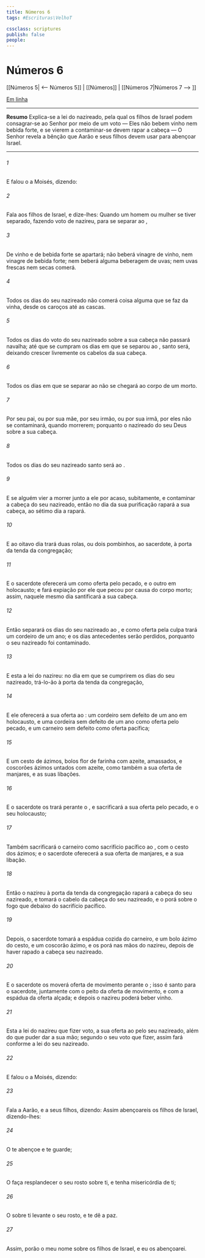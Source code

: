 ```yaml
---
title: Números 6
tags: #Escrituras\VelhoT

cssclass: scriptures
publish: false
people:
---
```


# Números 6
[[Números 5| <-- Números 5]] | [[Números]] | [[Números 7|Números 7 --> ]]

[Em linha](https://churchofjesuschrist.org/study/scriptures/ot/num/6?lang=por)

---
__Resumo__
Explica-se a lei do nazireado, pela qual os filhos de Israel podem consagrar-se ao Senhor por meio de um voto — Eles não bebem vinho nem bebida forte, e se vierem a contaminar-se devem rapar a cabeça — O Senhor revela a bênção que Aarão e seus filhos devem usar para abençoar Israel.

---
###### 1 
E falou o  a Moisés, dizendo:

###### 2 
Fala aos filhos de Israel, e dize-lhes: Quando um homem ou mulher se tiver separado, fazendo voto de nazireu, para se separar ao ,

###### 3 
De vinho e de bebida forte se apartará; não beberá vinagre de vinho, nem vinagre de bebida forte; nem beberá alguma beberagem de uvas; nem uvas frescas nem secas comerá.

###### 4 
Todos os dias do seu nazireado não comerá coisa alguma que se faz da vinha, desde os caroços até as cascas.

###### 5 
Todos os dias do voto do seu nazireado sobre a sua cabeça não passará navalha; até que se cumpram os dias em que se separou ao , santo será, deixando crescer livremente os cabelos da sua cabeça.

###### 6 
Todos os dias em que se separar ao  não se chegará ao corpo de um morto.

###### 7 
Por seu pai, ou por sua mãe, por seu irmão, ou por sua irmã, por eles não se contaminará, quando morrerem; porquanto o nazireado do seu Deus  sobre a sua cabeça.

###### 8 
Todos os dias do seu nazireado santo será ao .

###### 9 
E se alguém vier a morrer junto a ele por acaso, subitamente, e contaminar a cabeça do seu nazireado, então no dia da sua purificação rapará a sua cabeça, ao sétimo dia a rapará.

###### 10 
E ao oitavo dia trará duas rolas, ou dois pombinhos, ao sacerdote, à porta da tenda da congregação;

###### 11 
E o sacerdote oferecerá um como oferta pelo pecado, e o outro em holocausto; e fará expiação por ele que pecou por causa do corpo morto; assim, naquele mesmo dia santificará a sua cabeça.

###### 12 
Então separará os dias do seu nazireado ao , e como oferta pela culpa trará um cordeiro de um ano; e os dias antecedentes serão perdidos, porquanto o seu nazireado foi contaminado.

###### 13 
E esta  a lei do nazireu: no dia em que se cumprirem os dias do seu nazireado, trá-lo-ão à porta da tenda da congregação,

###### 14 
E ele oferecerá a sua oferta ao : um cordeiro sem defeito de um ano em holocausto, e uma cordeira sem defeito de um ano como oferta pelo pecado, e um carneiro sem defeito como oferta pacífica;

###### 15 
E um cesto de  ázimos, bolos  flor de farinha com azeite, amassados, e coscorões ázimos untados com azeite, como também a sua oferta de manjares, e as suas libações.

###### 16 
E o sacerdote os trará perante o , e sacrificará a sua oferta pelo pecado, e o seu holocausto;

###### 17 
Também sacrificará o carneiro como sacrifício pacífico ao , com o cesto dos  ázimos; e o sacerdote oferecerá a sua oferta de manjares, e a sua libação.

###### 18 
Então o nazireu à porta da tenda da congregação rapará a cabeça do seu nazireado, e tomará o cabelo da cabeça do seu nazireado, e o porá sobre o fogo que  debaixo do sacrifício pacífico.

###### 19 
Depois, o sacerdote tomará a espádua cozida do carneiro, e um bolo ázimo do cesto, e um coscorão ázimo, e os porá nas mãos do nazireu, depois de haver rapado a cabeça  seu nazireado.

###### 20 
E o sacerdote os moverá  oferta de movimento perante o ; isso é santo para o sacerdote, juntamente com o peito da oferta de movimento, e com a espádua da oferta alçada; e depois o nazireu poderá beber vinho.

###### 21 
Esta  a lei do nazireu que fizer voto, a sua oferta ao  pelo seu nazireado, além do que puder dar a sua mão; segundo o seu voto que fizer, assim fará conforme a lei do seu nazireado.

###### 22 
E falou o  a Moisés, dizendo:

###### 23 
Fala a Aarão, e a seus filhos, dizendo: Assim abençoareis os filhos de Israel, dizendo-lhes:

###### 24 
O  te abençoe e te guarde;

###### 25 
O  faça resplandecer o seu rosto sobre ti, e tenha misericórdia de ti;

###### 26 
O  sobre ti levante o seu rosto, e te dê a paz.

###### 27 
Assim, porão o meu nome sobre os filhos de Israel, e eu os abençoarei.

